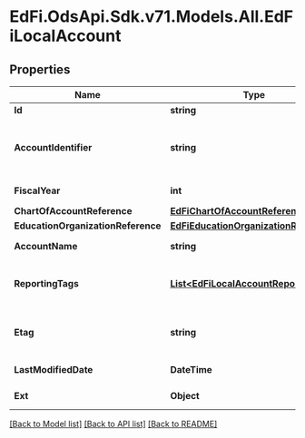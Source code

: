 # EdFi.OdsApi.Sdk.v71.Models.All.EdFiLocalAccount

## Properties

Name | Type | Description | Notes
------------ | ------------- | ------------- | -------------
**Id** | **string** |  | [optional] 
**AccountIdentifier** | **string** | Code value for the valid combination of account dimensions by LEA under which financials are reported. | 
**FiscalYear** | **int** | The fiscal year for the account. | 
**ChartOfAccountReference** | [**EdFiChartOfAccountReference**](EdFiChartOfAccountReference.md) |  | 
**EducationOrganizationReference** | [**EdFiEducationOrganizationReference**](EdFiEducationOrganizationReference.md) |  | 
**AccountName** | **string** | A descriptive name for the account. | [optional] 
**ReportingTags** | [**List&lt;EdFiLocalAccountReportingTag&gt;**](EdFiLocalAccountReportingTag.md) | An unordered collection of localAccountReportingTags. Optional tag for accountability reporting. | [optional] 
**Etag** | **string** | A unique system-generated value that identifies the version of the resource. | [optional] 
**LastModifiedDate** | **DateTime** | The date and time the resource was last modified. | [optional] 
**Ext** | **Object** | Extensions to the LocalAccount entity. | [optional] 

[[Back to Model list]](../README.md#documentation-for-models) [[Back to API list]](../README.md#documentation-for-api-endpoints) [[Back to README]](../README.md)

